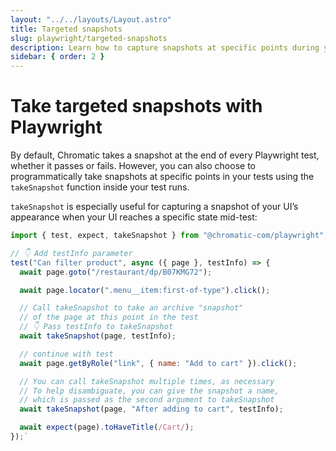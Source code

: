 ```yaml
---
layout: "../../layouts/Layout.astro"
title: Targeted snapshots
slug: playwright/targeted-snapshots
description: Learn how to capture snapshots at specific points during your Playwright tests programmatically
sidebar: { order: 2 }
---
```


# Take targeted snapshots with Playwright

By default, Chromatic takes a snapshot at the end of every Playwright test, whether it passes or fails. However, you can also choose to programmatically take snapshots at specific points in your tests using the `takeSnapshot` function inside your test runs.

`takeSnapshot` is especially useful for capturing a snapshot of your UI’s appearance when your UI reaches a specific state mid-test:

```js
import { test, expect, takeSnapshot } from "@chromatic-com/playwright";

// 👇 Add testInfo parameter
test("Can filter product", async ({ page }, testInfo) => {
  await page.goto("/restaurant/dp/B07KMG72");

  await page.locator(".menu__item:first-of-type").click();

  // Call takeSnapshot to take an archive "snapshot"
  // of the page at this point in the test
  // 👇 Pass testInfo to takeSnapshot
  await takeSnapshot(page, testInfo);

  // continue with test
  await page.getByRole("link", { name: "Add to cart" }).click();

  // You can call takeSnapshot multiple times, as necessary
  // To help disambiguate, you can give the snapshot a name,
  // which is passed as the second argument to takeSnapshot
  await takeSnapshot(page, "After adding to cart", testInfo);

  await expect(page).toHaveTitle(/Cart/);
});`
```
